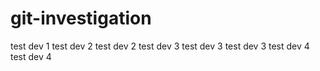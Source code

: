 # git-investigation

test dev 1
test dev 2
test dev 2
test dev 3
test dev 3
test dev 3
test dev 4
test dev 4
